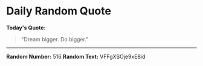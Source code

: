 # Daily Random Quote

**Today's Quote:**
> "Dream bigger. Do bigger."

---

**Random Number:** 516
**Random Text:** VFFgXSOje9xE8id
